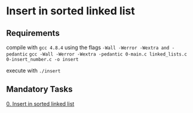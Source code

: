 # Insert in sorted linked list

## Requirements

compile with `gcc 4.8.4` using the flags `-Wall -Werror -Wextra and -pedantic`
`gcc -Wall -Werror -Wextra -pedantic 0-main.c linked_lists.c 0-insert_number.c -o insert`

execute with `./insert`

## Mandatory Tasks

[0. Insert in sorted linked list](./0-insert_number.c)
